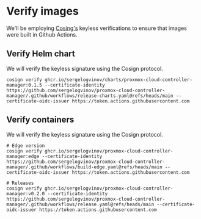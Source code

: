 # Verify images

We'll be employing [Cosing's](https://github.com/sigstore/cosign) keyless verifications to ensure that images were built in Github Actions.

## Verify Helm chart

We will verify the keyless signature using the Cosign protocol.

```shell
cosign verify ghcr.io/sergelogvinov/charts/proxmox-cloud-controller-manager:0.1.5 --certificate-identity https://github.com/sergelogvinov/proxmox-cloud-controller-manager/.github/workflows/release-charts.yaml@refs/heads/main --certificate-oidc-issuer https://token.actions.githubusercontent.com
```

## Verify containers

We will verify the keyless signature using the Cosign protocol.

```shell
# Edge version
cosign verify ghcr.io/sergelogvinov/proxmox-cloud-controller-manager:edge --certificate-identity https://github.com/sergelogvinov/proxmox-cloud-controller-manager/.github/workflows/build-edge.yaml@refs/heads/main --certificate-oidc-issuer https://token.actions.githubusercontent.com

# Releases
cosign verify ghcr.io/sergelogvinov/proxmox-cloud-controller-manager:v0.2.0 --certificate-identity https://github.com/sergelogvinov/proxmox-cloud-controller-manager/.github/workflows/release.yaml@refs/heads/main --certificate-oidc-issuer https://token.actions.githubusercontent.com
```
